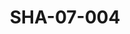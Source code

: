 ---
pid: SHA-07-004
title: SHA-07-004
language: en
original_label: 
rights: Sharhabil Ahmed
location_of_original: Sharhabil Ahmed
photographer_or_studio: 
scanned_from: photograph 10.2 by 16.8
_date: 8/9/1977
location: Khartoum, Civil Aviation Club
description: Sharhabil Ahmed members of his band and radio announcer Faisal at concert
additional_notes: 
permission_display: 'yes'
on_server: 'no'
on_website: 'no'
permalink: /photopages/en/SHA-07-004.html
layout: photo-page
---